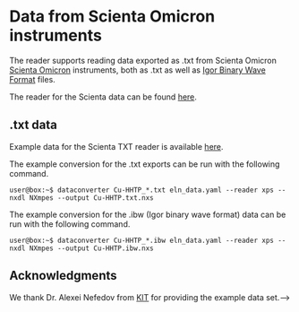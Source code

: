 # Data from Scienta Omicron instruments

The reader supports reading data exported as .txt from Scienta Omicron [Scienta Omicron](https://www.scientaomicron.com/en/) instruments, both as .txt as well as [Igor Binary Wave Format](https://www.wavemetrics.com/) files.

<!-- How is this data structured --> 

The reader for the Scienta data can be found [here](https://github.com/FAIRmat-NFDI/pynxtools-xps/tree/main/pynxtools_xps/scienta).

## .txt data

<!-- How is this data structured --> 

Example data for the Scienta TXT reader is available [here](https://github.com/FAIRmat-NFDI/pynxtools-xps/tree/main/examples/scienta/txt).

The example conversion for the .txt exports can be run with the following command.

```console
user@box:~$ dataconverter Cu-HHTP_*.txt eln_data.yaml --reader xps --nxdl NXmpes --output Cu-HHTP.txt.nxs
```

The example conversion for the .ibw (Igor binary wave format) data can be run with the following command.

```console
user@box:~$ dataconverter Cu-HHTP_*.ibw eln_data.yaml --reader xps --nxdl NXmpes --output Cu-HHTP.ibw.nxs
```

## Acknowledgments
We thank Dr. Alexei Nefedov from [KIT](https://www.ifg.kit.edu/21_1296.php) for providing the example data set.--> 